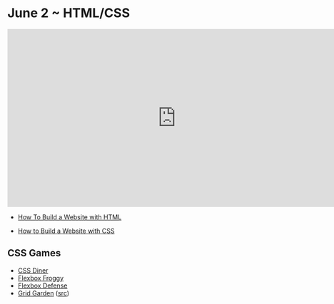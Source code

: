 June 2 ~ HTML/CSS
============================

<iframe src="https://docs.google.com/presentation/d/e/2PACX-1vSe-gYzx0WAKM5NExUllUjfU7jb_UWh9iv3QMSjrrWe-Fu7IJo--95pn95XcbI3sy7avcS8A8US3Je5/embed?start=false&loop=false&delayms=5000" frameborder="0" width="754" height="400" allowfullscreen="true" mozallowfullscreen="true" webkitallowfullscreen="true"></iframe>


- [How To Build a Website with HTML](https://www.digitalocean.com/community/tutorial_series/how-to-build-a-website-with-html)

- [How to Build a Website with CSS](https://www.digitalocean.com/community/tutorial_series/how-to-build-a-website-with-css)


## CSS Games 

- [CSS Diner](http://flukeout.github.io/)
- [Flexbox Froggy](https://flexboxfroggy.com/)
- [Flexbox Defense](http://www.flexboxdefense.com/)
- [Grid Garden](https://cssgridgarden.com/)
([src](https://twitter.com/girl_whocode/status/1392714963039383554?s=21))



